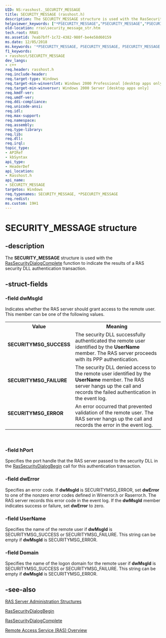 ```yaml
---
UID: NS:rasshost._SECURITY_MESSAGE
title: SECURITY_MESSAGE (rasshost.h)
description: The SECURITY_MESSAGE structure is used with the RasSecurityDialogComplete function to indicate the results of a RAS security DLL authentication transaction.
helpviewer_keywords: ["*PSECURITY_MESSAGE","PSECURITY_MESSAGE","PSECURITY_MESSAGE structure pointer [RAS]","SECURITYMSG_ERROR","SECURITYMSG_FAILURE","SECURITYMSG_SUCCESS","SECURITY_MESSAGE","SECURITY_MESSAGE structure [RAS]","_ras_security_message_str","rasshost/PSECURITY_MESSAGE","rasshost/SECURITY_MESSAGE","rras.security_message_str"]
old-location: rras\security_message_str.htm
tech.root: RRAS
ms.assetid: 7eab7bff-1c72-4382-980f-be4e58d60159
ms.date: 12/05/2018
ms.keywords: '*PSECURITY_MESSAGE, PSECURITY_MESSAGE, PSECURITY_MESSAGE structure pointer [RAS], SECURITYMSG_ERROR, SECURITYMSG_FAILURE, SECURITYMSG_SUCCESS, SECURITY_MESSAGE, SECURITY_MESSAGE structure [RAS], _ras_security_message_str, rasshost/PSECURITY_MESSAGE, rasshost/SECURITY_MESSAGE, rras.security_message_str'
f1_keywords:
- rasshost/SECURITY_MESSAGE
dev_langs:
- c++
req.header: rasshost.h
req.include-header: 
req.target-type: Windows
req.target-min-winverclnt: Windows 2000 Professional [desktop apps only]
req.target-min-winversvr: Windows 2000 Server [desktop apps only]
req.kmdf-ver: 
req.umdf-ver: 
req.ddi-compliance: 
req.unicode-ansi: 
req.idl: 
req.max-support: 
req.namespace: 
req.assembly: 
req.type-library: 
req.lib: 
req.dll: 
req.irql: 
topic_type:
- APIRef
- kbSyntax
api_type:
- HeaderDef
api_location:
- Rasshost.h
api_name:
- SECURITY_MESSAGE
targetos: Windows
req.typenames: SECURITY_MESSAGE, *PSECURITY_MESSAGE
req.redist: 
ms.custom: 19H1
---
```


# SECURITY_MESSAGE structure


## -description


The 
<b>SECURITY_MESSAGE</b> structure is used with the 
<a href="https://docs.microsoft.com/windows/desktop/api/rasshost/nf-rasshost-rassecuritydialogcomplete">RasSecurityDialogComplete</a> function to indicate the results of a RAS security DLL authentication transaction.


## -struct-fields




### -field dwMsgId

Indicates whether the RAS server should grant access to the remote user. This member can be one of the following values. 



<table>
<tr>
<th>Value</th>
<th>Meaning</th>
</tr>
<tr>
<td width="40%"><a id="SECURITYMSG_SUCCESS"></a><a id="securitymsg_success"></a><dl>
<dt><b>SECURITYMSG_SUCCESS</b></dt>
</dl>
</td>
<td width="60%">
The security DLL successfully authenticated the remote user identified by the <b>UserName</b> member. The RAS server  proceeds with its PPP authentication.

</td>
</tr>
<tr>
<td width="40%"><a id="SECURITYMSG_FAILURE"></a><a id="securitymsg_failure"></a><dl>
<dt><b>SECURITYMSG_FAILURE</b></dt>
</dl>
</td>
<td width="60%">
The security DLL denied access to the remote user identified by the <b>UserName</b> member. The RAS server  hangs up the call and records the failed authentication in the event log.

</td>
</tr>
<tr>
<td width="40%"><a id="SECURITYMSG_ERROR"></a><a id="securitymsg_error"></a><dl>
<dt><b>SECURITYMSG_ERROR</b></dt>
</dl>
</td>
<td width="60%">
An error occurred that prevented validation of the remote user. The RAS server  hangs up the call and records the error in the event log.

</td>
</tr>
</table>
 


### -field hPort

Specifies the port handle that the RAS server passed to the security DLL in the 
<a href="https://docs.microsoft.com/windows/desktop/api/rasshost/nf-rasshost-rassecuritydialogbegin">RasSecurityDialogBegin</a> call for this authentication transaction.


### -field dwError

Specifies an error code. If <b>dwMsgId</b> is SECURITYMSG_ERROR, set <b>dwError</b> to one of the nonzero error codes defined in Winerror.h or Raserror.h. The RAS server records this error code in the event log. If the <b>dwMsgId</b> member indicates success or failure, set <b>dwError</b> to zero.


### -field UserName

Specifies the name of the remote user if <b>dwMsgId</b> is SECURITYMSG_SUCCESS or SECURITYMSG_FAILURE. This string can be empty if <b>dwMsgId</b> is SECURITYMSG_ERROR.


### -field Domain

Specifies the name of the logon domain for the remote user if <b>dwMsgId</b> is SECURITYMSG_SUCCESS or SECURITYMSG_FAILURE. This string can be empty if <b>dwMsgId</b> is SECURITYMSG_ERROR.


## -see-also




<a href="https://docs.microsoft.com/windows/desktop/RRAS/ras-server-administration-structures">RAS Server Administration Structures</a>



<a href="https://docs.microsoft.com/windows/desktop/api/rasshost/nf-rasshost-rassecuritydialogbegin">RasSecurityDialogBegin</a>



<a href="https://docs.microsoft.com/windows/desktop/api/rasshost/nf-rasshost-rassecuritydialogcomplete">RasSecurityDialogComplete</a>



<a href="https://docs.microsoft.com/windows/desktop/RRAS/about-remote-access-service">Remote Access Service (RAS) Overview</a>
 

 

